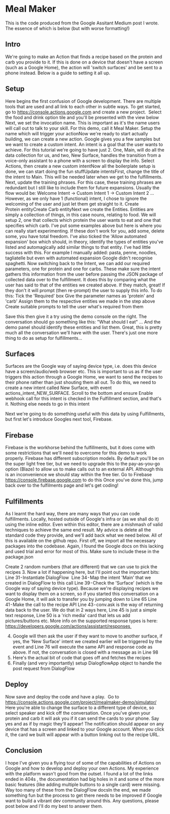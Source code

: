 # Meal Maker

This is the code produced from the Google Assitant Medium post I wrote. The essence of which is below (but with worse formatting!)

## Intro
We're going to make an Action that finds a recipe based on the protein and carb you provide to it. If this is done on a device that doesn't have a screen (such as a Google Home), the action will 'switch surfaces' and be sent to a phone instead.
Below is a guide to setting it all up.

## Setup
Here begins the first confusion of Google development. There are multiple tools that are used and all link to each other in subtle ways. To get started, go to https://console.actions.google.com and create a new project. 
Select the food and drink option tile and you'll be presented with the view below
Next, we set the invocation name. This is important as it's the name users will call out to talk to your skill. For this demo, call it Meal Maker.
Setup the name which will trigger your actionNow we're ready to start actually building, we can create a new action. Google gives you a few samples but we want to create a custom intent. An intent is a goal that the user wants to achieve. For this tutorial we're going to have just 2. One, Main, will do all the data collection for us, and two, New Surface, handles the transition from a voice-only assistant to a phone with a screen to display the info.
Select Actions, then create a new custom intentNow all the boilerplate setup is done, we can start doing the fun stuffUpdate intentsFirst, change the title of the intent to Main. This will be needed later when we get to the fulfillments. 
Next, update the training phrases. For this case, these training phrases are redundant but I still like to include them for future expansions. Usually the flow would be:
Welcome Intent -> Custom Intent 1 -> Custom Intent 2 …
However, as we only have 1 (functional) intent, I chose to ignore the welcoming of the user and just let them get straight to it.
Create Protein entityCreate Carb entityNext we create the Entities. Entities are simply a collection of things, in this case nouns, relating to food. We will setup 2, one that collects which protein the user wants to eat and one that specifies which carb.
I've put some examples above but here is where you can really start experimenting. If these don't work for you, add some, delete some, you have total freedom. I've also ticked the 'Allow automated expansion' box which should, in theory, identify the types of entities you've listed and automagically add similar things to that entity. I've had little success with this. For example I manually added: pasta, penne, noodles, tagliatelle but even with automated expansion Google didn't recognise spaghetti.
Now switching back to the Intent, we can add our required parameters, one for protein and one for carbs. These make sure the intent gathers this information from the user before passing the JSON package of collected data over to the fulfillment. It does this by comparing what the user has said to that of the entities we created above. If they match, great! If they don't it will prompt (then re-prompt) the user to supply this info. To do this:
Tick the 'Required' box
Give the parameter names as 'protein' and 'carb'
Assign them to the respective entities we made in the step above
Create suitable prompts to tell the user what's required from them


Save this then give it a try using the demo console on the right. The conversation should go something like this:
"What should I eat"
…
And the demo panel should identify these entities and list them. Great, this is pretty much all the conversation we'll have with the user. There's just one more thing to do as setup for fulfillments…

## Surfaces
Surfaces are the Google way of saying device type, i.e. does this device have a screen/audio/web browser etc. This is important to us as if the user triggers this action through a Google Home, we want to send the recipes to their phone rather than just shouting them all out.
To do this, we need to create a new intent called New Surface, with event actions_intent_NEW_SURFACE. Scroll to the bottom and ensure Enable webhook call for this intent is checked in the Fulfillment section, and that's it. Nothing else needs to go in this intent

Next we're going to do something useful with this data by using Fulfillments, but first let's introduce Googles next tool, Firebase.

## Firebase
Firebase is the workhorse behind the fulfillments, but it does come with some restrictions that we'll need to overcome for this demo to work properly. Firebase has different subscription models. By default you'll be on the super light free tier, but we need to upgrade this to the pay-as-you-go option (Blaze) to allow us to make calls out to an external API. Although this is an inconvenience we should stay within the free tier.
Go to Firebase https://console.firebase.google.com to do this
Once you've done this, jump back over to the fulfilments page and let's get coding!

## Fulfillments
As I learnt the hard way, there are many ways that you can code fulfillments. Locally, hosted outside of Google's infra or (as we shall do it) using the inline editor. Even within this editor, there are a mishmash of valid techniques to achieve the same end result. My advice is delete all the standard code they provide, and we'll add back what we need below. All of this is available on the github repo.
First off, we import all the necessary packages into the codebase. Again, I found the Google docs on this lacking and used trial and error for most of this. Make sure to include these in the package.json 

Create 2 random numbers (that are different) that we can use to pick the recipes
3. Now a lot if happening here, but I'll point out the important bits:
Line 31 - Instantiate DialogFlow 
Line 34 - Map the intent 'Main' that we created in DialogFlow to this call
Line 39 - Check the 'Surface' (which is the Google way of saying device type). Because we're displaying recipes we want to display them on a screen, so if you started this conversation on a Google Home, it will ask to transfer you by jumping down to Line 65
Line 41 - Make the call to the recipe API
Line 43 - conv.ask is the way of returning data back to the user. We do that in 2 ways here, Line 45 is just a simple text response, Line 50 is a 'rich media' card that lets us add pictures/buttons etc. More info on the supported response types is here: https://developers.google.com/actions/assistant/responses 

4. Google will then ask the user if they want to move to another surface, if yes, the 'New Surface' intent we created earlier will be triggered by the event and Line 76 will execute the same API and response code as above. If not, the conversation is closed with a message as in Line 98
5. Here's the actual bit of code that goes off and fetches the recipes
6. Finally (and very importantly) setup DialogflowApp object to handle the post request from DialogFlow

## Deploy
Now save and deploy the code and have a play. 
Go to https://console.actions.google.com/project/mealmaker-demo/simulator/
Here you're able to change the surface to a different type of device, so select speaker and kick off the conversation. Once you've given your protein and carb it will ask you if it can send the cards to your phone. Say yes and as if by magic they'll appear!
The notification should appear on any device that has a screen and linked to your Google account. When you click it, the card we built will appear with a button linking out to the recipe URL.

## Conclusion
I hope I've given you a flying tour of some of the capabilities of Actions on Google and how to develop and deploy your own Actions. My experience with the platform wasn't good from the outset. I found a lot of the links ended in 404s , the documentation had big holes in it and some of the more basic features (like adding multiple buttons to a single card) were missing.
Way too many of these from the DialogFlow docsIn the end, we made something fun but the process to get there needs to be improved if Google want to build a vibrant dev community around this.
Any questions, please post below and I'll do my best to answer them.